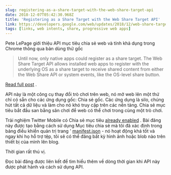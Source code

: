 ```yaml
---
slug: registering-as-a-share-target-with-the-web-share-target-api
date: 2018-12-07T05:42:30.968Z
title: 'Registering as a Share Target with the Web Share Target API'
link: https://developers.google.com/web/updates/2018/12/web-share-target?utm_source=feed&utm_medium=feed&utm_campaign=updates_feed
tags: [links, web intents, share, progressive web apps]
---
```

Pete LePage giới thiệu API mục tiêu chia sẻ web và tính khả dụng trong Chrome thông qua bản dùng thử gốc

> Until now, only native apps could register as a share target. The Web Share Target API allows installed web apps to register with the underlying OS as a share target to receive shared content from either the Web Share API or system events, like the OS-level share button.

[Read full post](https://developers.google.com/web/updates/2018/12/web-share-target?utm_source=feed&utm_medium=feed&utm_campaign=updates_feed) .

API này là một công cụ thay đổi trò chơi trên web, nó mở web lên một thứ chỉ có sẵn cho các ứng dụng gốc: Chia sẻ gốc. Các ứng dụng là silo, chúng hút tất cả dữ liệu và làm cho nó khó truy cập trên các nền tảng. Chia sẻ mục tiêu bắt đầu san bằng sân chơi để web có thể chơi trong cùng một trò chơi.

Trải nghiệm Twitter Mobile có Chia sẻ mục tiêu [already enabled](https://mobile.twitter.com/manifest.json) . Bài đăng này được tạo bằng cách sử dụng Mục tiêu chia sẻ mà tôi đã xác định trong bảng điều khiển quản trị trang &#39; [manifest.json](https://paul.kinlan.me/share/share-manifest.json) - nó hoạt động khá tốt và ngay khi họ hỗ trợ tệp, tôi sẽ có thể đăng bất kỳ hình ảnh hoặc blob nào trên thiết bị của mình lên blog.

Thời gian rất thú vị.

Đọc bài đăng được liên kết để tìm hiểu thêm về dòng thời gian khi API này được phát hành và cách sử dụng API.
